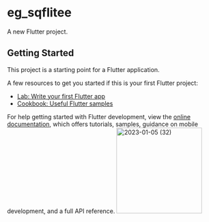 # eg_sqflitee

A new Flutter project.

## Getting Started

This project is a starting point for a Flutter application.

A few resources to get you started if this is your first Flutter project:

- [Lab: Write your first Flutter app](https://docs.flutter.dev/get-started/codelab)
- [Cookbook: Useful Flutter samples](https://docs.flutter.dev/cookbook)

For help getting started with Flutter development, view the
[online documentation](https://docs.flutter.dev/), which offers tutorials,
samples, guidance on mobile development, and a full API reference.
<img width="200" alt="2023-01-05 (32)" src="https://user-images.githubusercontent.com/114460751/210818066-10cfa970-cc5d-449e-8587-fe43a26888ea.png">
